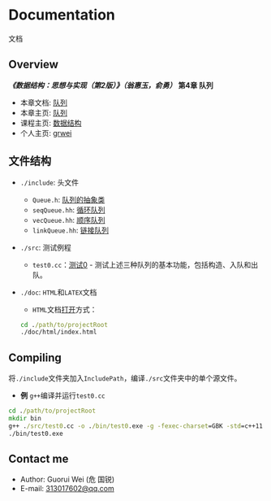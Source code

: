 # Documentation

文档

## Overview

_**《数据结构：思想与实现（第2版）》（翁惠玉，俞勇）**_ **第4章 队列**

- 本章文档: [队列](https://grwei.github.io/data-structure-homework/DS_Ch4/doc/html/index.html)
- 本章主页: [队列](https://grwei.github.io/data-structure-homework/DS_Ch4/)
- 课程主页: [数据结构](https://grwei.github.io/data-structure-homework/)
- 个人主页: [grwei](https://grwei.github.io/)

## 文件结构

- `./include`: 头文件
  - `Queue.h`: [队列的抽象类](./include/Queue.h)
  - `seqQueue.hh`: [循环队列](./include/seqQueue.hh)
  - `vecQueue.hh`: [顺序队列](./include/vecQueue.hh)
  - `linkQueue.hh`: [链接队列](./include/linkQueue.hh)
- `./src`: 测试例程
  - `test0.cc`：[测试0](./src/test0.cc) - 测试上述三种队列的基本功能，包括构造、入队和出队。
- `./doc`: `HTML`和`LATEX`文档
  - `HTML`文档[打开](./doc/html/index.html)方式：
  
  ```bat
  cd ./path/to/projectRoot
  ./doc/html/index.html
  ```

## Compiling

将`./include`文件夹加入`IncludePath`，编译`./src`文件夹中的单个源文件。

- **例** `g++`编译并运行`test0.cc`

```bat
cd ./path/to/projectRoot
mkdir bin
g++ ./src/test0.cc -o ./bin/test0.exe -g -fexec-charset=GBK -std=c++11 -I ./include
./bin/test0.exe
```

## Contact me

- Author: Guorui Wei (危 国锐)
- E-mail: 313017602@qq.com
